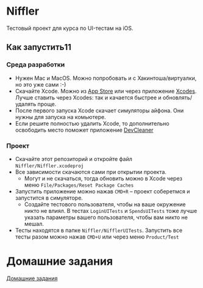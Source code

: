 # Niffler

Тестовый проект для курса по UI-тестам на iOS. 

## Как запустить11

### Среда разработки
- Нужен Mac и MacOS. Можно попробовать и с Хакинтоша/виртуалки, но это уже сами :-)
- Скачайте Xcode. Можно из [App Store](https://apps.apple.com/ar/app/xcode/id497799835?l=en-GB&mt=12) или через приложение [Xcodes](https://www.xcodes.app/). Лучше ставить через Xcodes: так и качается быстрее и обновлять/удалять проще.
- После первого запуска Xcode скачает симуляторы айфона. Они нужны для запуска на комьютере. 
- Если решите полностью удалить Xcode, то дополнительно освободить место поможет приложение [DevCleaner](https://apps.apple.com/us/app/devcleaner-for-xcode/id1388020431)
 
### Проект
- Скачайте этот репозиторий и откройте файл `Niffler/Niffler.xcodeproj`
- Все зависимости скачаются сами при открытии проекта.
  - Могут и не скачаться, тогда обновить можно в Xcode через меню `File/Packages/Reset Package Caches`
- Запустить приложение можно нажав `CMD+R` – проект соберетмся и запустится в симуляторе.
  - Создайте тестового пользователя, чтобы на ваше окружение никто не влиял. В тестах `LoginUITests` и `SpendsUITests` тоже лучше указать параметры вашего пользователя, чтобы вам никто не мешал. 
- Тесты находятся в папке `Niffler/NifflerUITests`. Запустить все тесты разом можно нажав `CMD+U` или через меню `Product/Test`

# Домашние задания
[Домашние задания](https://github.com/qa-guru/niffler-ios/wiki/%D0%94%D0%BE%D0%BC%D0%B0%D1%88%D0%BD%D0%B8%D0%B5-%D0%B7%D0%B0%D0%B4%D0%B0%D0%BD%D0%B8%D1%8F)
